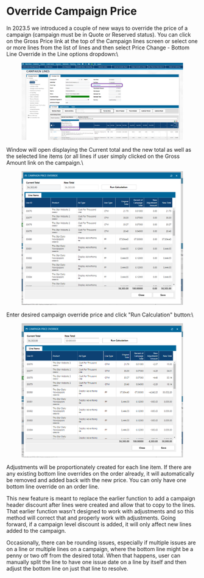 # Override Campaign Price

In 2023.5 we introduced a couple of new ways to override the price of a campaign (campaign must be in Quote or Reserved status).  You can click on the Gross Price link at the top of the Campaign lines screen or select one or more lines from the list of lines and then select Price Change - Bottom Line Override in the Line options dropdown:\


<figure><img src="../../../../.gitbook/assets/image (21).png" alt=""><figcaption></figcaption></figure>

Window will open displaying the Current total and the new total as well as the selected line items (or all lines if user simply clicked on the Gross Amount link on the campaign.\


<figure><img src="../../../../.gitbook/assets/image (22).png" alt=""><figcaption></figcaption></figure>

Enter desired campaign override price and click "Run Calculation" button:\


<figure><img src="../../../../.gitbook/assets/image (23).png" alt=""><figcaption></figcaption></figure>

Adjustments will be proportionately created for each line item.  If there are any existing bottom line overrides on the order already, it will automatically be removed and added back with the new price.  You can only have one bottom line override on an order line.

This new feature is meant to replace the earlier function to add a campaign header discount after lines were created and allow that to copy to the lines.  That earlier function wasn't designed to work with adjustments and so this method will correct that and properly work with adjustments.  Going forward, if a campaign level discount is added, it will only affect new lines added to the campaign.

Occasionally, there can be rounding issues, especially if multiple issues are on a line or multiple lines on a campaign, where the bottom line might be a penny or two off from the desired total.  When that happens, user can manually split the line to have one issue date on a line by itself and then adjust the bottom line on just that line to resolve.
